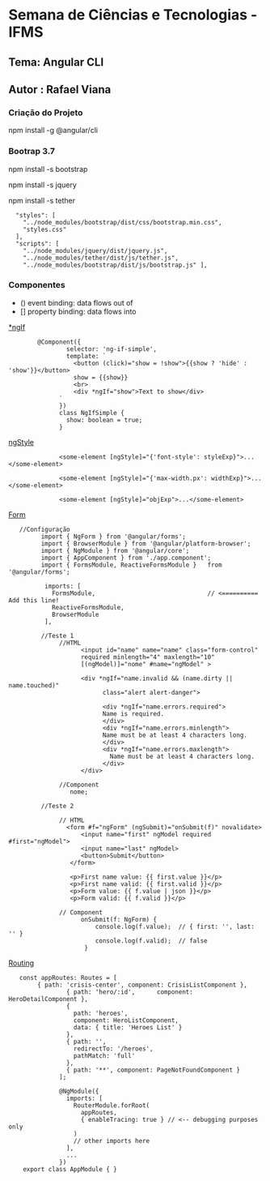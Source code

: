 # Semana de Ciências e Tecnologias - IFMS
## Tema: Angular CLI
## Autor : Rafael Viana

### Criação do Projeto
npm install  -g @angular/cli


### Bootrap 3.7

npm  install -s bootstrap

npm  install -s jquery

npm  install -s tether

      "styles": [
        "../node_modules/bootstrap/dist/css/bootstrap.min.css",
        "styles.css"
      ],
      "scripts": [
        "../node_modules/jquery/dist/jquery.js",
        "../node_modules/tether/dist/js/tether.js",
        "../node_modules/bootstrap/dist/js/bootstrap.js" ],
        
        
        
        

### Componentes
- () event binding: data flows out of
- [] property binding: data flows into

[*ngIf](https://angular.io/api/common/NgIf)

            @Component({
                    selector: 'ng-if-simple',
                    template: `
                      <button (click)="show = !show">{{show ? 'hide' : 'show'}}</button>
                      show = {{show}}
                      <br>
                      <div *ngIf="show">Text to show</div>
                  `
                  })
                  class NgIfSimple {
                    show: boolean = true;
                  }
                  
 [ngStyle](https://angular.io/api/common/NgStyle)

                  <some-element [ngStyle]="{'font-style': styleExp}">...</some-element>

                  <some-element [ngStyle]="{'max-width.px': widthExp}">...</some-element>

                  <some-element [ngStyle]="objExp">...</some-element>                  
                  
         
 [Form](https://angular.io/api/common/NgStyle)
 
       //Configuração 
             import { NgForm } from '@angular/forms';
             import { BrowserModule } from '@angular/platform-browser';
             import { NgModule } from '@angular/core';
             import { AppComponent } from './app.component';
             import { FormsModule, ReactiveFormsModule }   from '@angular/forms';
             
              imports: [
                FormsModule,                               // <========== Add this line!
                ReactiveFormsModule,
                BrowserModule
              ],
              
             //Teste 1
                  //HTML
                        <input id="name" name="name" class="form-control"
                        required minlength="4" maxlength="10"
                        [(ngModel)]="nome" #name="ngModel" >

                        <div *ngIf="name.invalid && (name.dirty || name.touched)"
                              class="alert alert-danger">

                              <div *ngIf="name.errors.required">
                              Name is required.
                              </div>
                              <div *ngIf="name.errors.minlength">
                              Name must be at least 4 characters long.
                              </div>
                              <div *ngIf="name.errors.maxlength">
                                Name must be at least 4 characters long.
                              </div>
                        </div>
                  
                  //Component
                     nome;
                  
             //Teste 2
             
                  // HTML
                    <form #f="ngForm" (ngSubmit)="onSubmit(f)" novalidate>
                        <input name="first" ngModel required #first="ngModel">
                        <input name="last" ngModel>
                        <button>Submit</button>
                     </form>

                     <p>First name value: {{ first.value }}</p>
                     <p>First name valid: {{ first.valid }}</p>
                     <p>Form value: {{ f.value | json }}</p>
                     <p>Form valid: {{ f.valid }}</p>
                  
                  // Component
                        onSubmit(f: NgForm) {
                            console.log(f.value);  // { first: '', last: '' }
                            console.log(f.valid);  // false
                         }
                         
[Routing](https://angular.io/tutorial/toh-pt5)

        
        
       const appRoutes: Routes = [
            { path: 'crisis-center', component: CrisisListComponent },
                    { path: 'hero/:id',      component: HeroDetailComponent },
                    {
                      path: 'heroes',
                      component: HeroListComponent,
                      data: { title: 'Heroes List' }
                    },
                    { path: '',
                      redirectTo: '/heroes',
                      pathMatch: 'full'
                    },
                    { path: '**', component: PageNotFoundComponent }
                  ];

                  @NgModule({
                    imports: [
                      RouterModule.forRoot(
                        appRoutes,
                        { enableTracing: true } // <-- debugging purposes only
                      )
                      // other imports here
                    ],
                    ...
                  })
        export class AppModule { }
